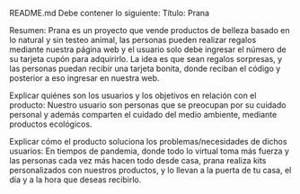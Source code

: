README.md
Debe contener lo siguiente:
Título: Prana

Resumen: Prana es un proyecto que vende productos de belleza basado en lo natural y sin testeo animal, las personas pueden realizar regalos mediante
nuestra página web y el usuario solo debe ingresar el número de su tarjeta cupón para adquirirlo.
La idea es que sean regalos sorpresas, y las personas puedan recibir una tarjeta bonita, donde reciban el código y posterior a eso ingresar en nuestra web.

Explicar quiénes son los usuarios y los objetivos en relación con el producto: Nuestro usuario son personas que se preocupan por su cuidado personal y además comparten el
cuidado del medio ambiente, mediante productos ecológicos.

Explicar cómo el producto soluciona los problemas/necesidades de dichos usuarios: En tiempos de pandemia, donde todo lo virtual toma más fuerza y las personas cada vez
más hacen todo desde casa, prana realiza kits personalizados con nuestros productos, y lo llevan a la puerta de tu casa, el día y a la hora que deseas recibirlo.



